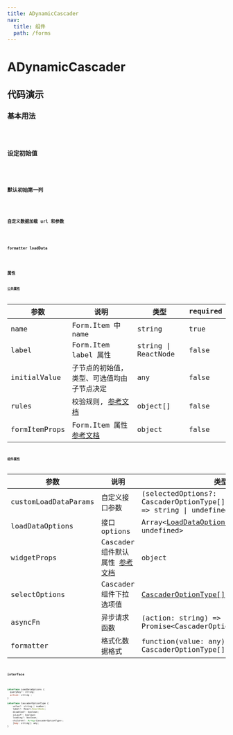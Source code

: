 ```yaml
---
title: ADynamicCascader
nav:
  title: 组件
  path: /forms
---
```


# ADynamicCascader

## 代码演示

### 基本用法

<code src="./demo/demo1.tsx" />


### 设定初始值

<code src="./demo/demo2.tsx" />


### 默认初始第一列

<code src="./demo/demo3.tsx" />

### 自定义数据加载 url 和参数

<code src="./demo/demo4.tsx" />


### formatter loadData

<code src="./demo/demo5.tsx" />


## 属性

### 公共属性

| 参数                  | 说明                                                                                                                                  | 类型                | required |
| --------------------- | ------------------------------------------------------------------------------------------------------------------------------------- | ------------------- | -------- |
| name                  | Form.Item 中 name                                                                                                                            | string              | true     |
| label                 | Form.Item label 属性                                                                                                                  | string \| ReactNode | false    |
| initialValue          | 子节点的初始值，类型、可选值均由子节点决定                                                                                            | any                 | false    |
| rules                 | 校验规则, [参考文档](https://ant.design/components/form-cn/#Rule)                                     | object[]            | false    |
| formItemProps         | Form.Item 属性[参考文档](https://ant.design/components/form-cn/#Form.Item)                                                            | object              | false    |

### 组件属性

| 参数          | 说明                  | 类型                                                                                           | required |
| ------------- | --------------------- | ---------------------------------------------------------------------------------------------- | -------- |
| customLoadDataParams  | 自定义接口参数   | (selectedOptions?: CascaderOptionType[],position?:number) => string \| undefined  | true           |
| loadDataOptions  | 接口options   | Array<[LoadDataOptions](#interface) \| null \| undefined>   | true           |
| widgetProps | Cascader组件默认属性 [参考文档](https://ant.design/components/cascader-cn/#API) | object              | false    |
| selectOptions | Cascader组件下拉选项值 | [CascaderOptionType[]](#interface) | false     |
| asyncFn | 异步请求函数 | (action: string) => Promise<CascaderOptionType[]> | false |
| formatter | 格式化数据格式 |      function(value: any): CascaderOptionType[]        | false    |

### interface

```javascript

interface LoadDataOptions {
  queryKey?: string;
  action: string ;
}

interface CascaderOptionType {
    value?: string | number;
    label?: React.ReactNode;
    disabled?: boolean;
    isLeaf?: boolean;
    loading?: boolean;
    children?: Array<CascaderOptionType>;
    [key: string]: any;
}

```
